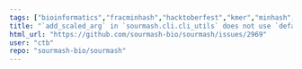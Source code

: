 ```yaml
---
tags: ["bioinformatics","fracminhash","hacktoberfest","kmer","minhash","python","rust","scaled-minhash","sketching","sourmash","taxonomic-classification","taxonomic-profiling"]
title: "`add_scaled_arg` in `sourmash.cli.cli_utils` does not use `default`"
html_url: "https://github.com/sourmash-bio/sourmash/issues/2969"
user: "ctb"
repo: "sourmash-bio/sourmash"
---
```


